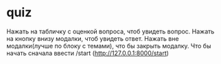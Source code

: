 # quiz

Нажать на табличку с оценкой вопроса, чтоб увидеть вопрос.
Нажать на кнопку внизу модалки, чтоб увидеть ответ.
Нажать вне модалки(лучше по блоку с темами), что бы закрыть модалку.
Что бы начать сначала ввести /start (http://127.0.0.1:8000/start)
